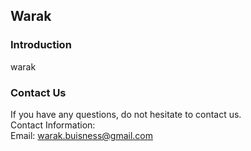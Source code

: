 Warak 
----------------

### Introduction  
 warak

### Contact Us  
If you have any questions, do not hesitate to contact us.  
Contact Information:  
Email: warak.buisness@gmail.com

  
